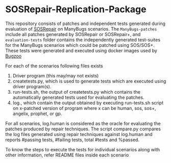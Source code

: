 # SOSRepair-Replication-Package

This repository consists of patches and independent tests generated during evaluation of [SOSRepair](https://github.com/squaresLab/SOSRepair) on ManyBugs scenarios. The `ManyBugs-patches` include all patches generated by SOSRepair or SOSRepair+, and `evaluation-tests` folder contains the independently generated test-suites for the ManyBugs scenarios which could be patched using SOS/SOS+. These tests were generated and executed using docker images used by [Bugzoo](https://github.com/squaresLab/BugZoo)

For each of the scenarios following files exists 
1. Driver program (this may/may not exists) 
2. createtests.py, which is used to generate tests which are executed using driver program(s). 
3. run-tests.sh, the output of createtests.py which contains the automatically generated tests used for evaluating the patches. 
4. log.<x>, which contain the output obtained by executing run-tests.sh script on x-patched version of program where x can be human, sos, sos+, angelix, prophet, or gp. 
 
For all scenarios, log.human is considered as the oracle for evaluating the patches produced by repair techniques. 
The script compare.py compares the log files generated using repair techniques against log.human and reports #passing tests, #failing tests, total #tests and %passed.

To know the steps to execute the tests for individual scenarios along with other information, refer README files inside each scenario
